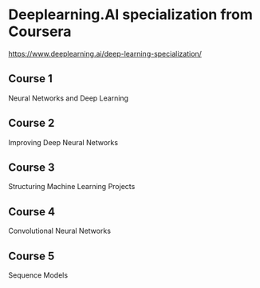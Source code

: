 # Deeplearning.AI specialization from Coursera

https://www.deeplearning.ai/deep-learning-specialization/


## Course 1
Neural Networks and Deep Learning

## Course 2
Improving Deep Neural Networks

## Course 3
Structuring Machine Learning Projects

## Course 4
Convolutional Neural Networks

## Course 5
Sequence Models
